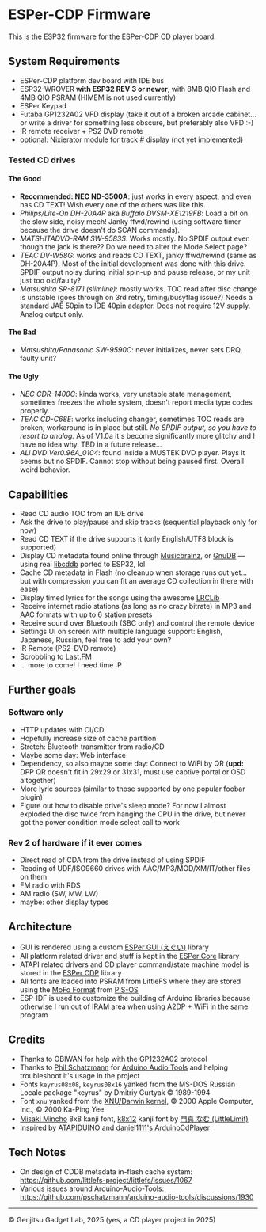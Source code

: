 # ESPer-CDP Firmware

This is the ESP32 firmware for the ESPer-CDP CD player board.

## System Requirements

* ESPer-CDP platform dev board with IDE bus
* ESP32-WROVER **with ESP32 REV 3 or newer**, with 8MB QIO Flash and 4MB QIO PSRAM (HIMEM is not used currently)
* ESPer Keypad
* Futaba GP1232A02 VFD display (take it out of a broken arcade cabinet... or write a driver for something less obscure, but preferably also VFD :-)
* IR remote receiver + PS2 DVD remote
* optional: Nixierator module for track # display (not yet implemented)

### Tested CD drives

#### The Good

* **Recommended: NEC ND-3500A**: just works in every aspect, and even has CD TEXT! Wish every one of the others was like this.
* *Philips/Lite-On DH-20A4P* aka *Buffalo DVSM-XE1219FB*: Load a bit on the slow side, noisy mech! Janky ffwd/rewind (using software timer because the drive doesn't do SCAN commands).
* *MATSHITADVD-RAM SW-9583S*: Works mostly. No SPDIF output even though the jack is there?? Do we need to alter the Mode Select page?
* *TEAC DV-W58G*: works and reads CD TEXT, janky ffwd/rewind (same as DH-20A4P). Most of the initial development was done with this drive. SPDIF output noisy during initial spin-up and pause release, or my unit just too old/faulty?
* *Matsushita SR-8171 (slimline)*: mostly works. TOC read after disc change is unstable (goes through on 3rd retry, timing/busyflag issue?) Needs a standard JAE 50pin to IDE 40pin adapter. Does not require 12V supply. Analog output only.

#### The Bad

* *Matsushita/Panasonic SW-9590C*: never initializes, never sets DRQ, faulty unit?

#### The Ugly

* *NEC CDR-1400C*: kinda works, very unstable state management, sometimes freezes the whole system, doesn't report media type codes properly.
* *TEAC CD-C68E*: works including changer, sometimes TOC reads are broken, workaround is in place but still. *No SPDIF output, so you have to resort to analog.* As of V1.0a it's become significantly more glitchy and I have no idea why. TBD in a future release...
* *ALi DVD Ver0.96A_0104*: found inside a MUSTEK DVD player. Plays it seems but no SPDIF. Cannot stop without being paused first. Overall weird behavior.

## Capabilities

* Read CD audio TOC from an IDE drive
* Ask the drive to play/pause and skip tracks (sequential playback only for now)
* Read CD TEXT if the drive supports it (only English/UTF8 block is supported)
* Display CD metadata found online through [Musicbrainz](https://musicbrainz.org/), or [GnuDB](https://gnudb.org/) — using real [libcddb](lib/cddb) ported to ESP32, lol
* Cache CD metadata in Flash (no cleanup when storage runs out yet... but with compression you can fit an average CD collection in there with ease)
* Display timed lyrics for the songs using the awesome [LRCLib](https://lrclib.net/)
* Receive internet radio stations (as long as no crazy bitrate) in MP3 and AAC formats with up to 6 station presets
* Receive sound over Bluetooth (SBC only) and control the remote device
* Settings UI on screen with multiple language support: English, Japanese, Russian, feel free to add your own?
* IR Remote (PS2-DVD remote)
* Scrobbling to Last.FM
* ... more to come! I need time :P

## Further goals

### Software only

* HTTP updates with CI/CD
* Hopefully increase size of cache partition
* Stretch: Bluetooth transmitter from radio/CD
* Maybe some day: Web interface
* Dependency, so also maybe some day: Connect to WiFi by QR (**upd:** DPP QR doesn't fit in 29x29 or 31x31, must use captive portal or OSD altogether)
* More lyric sources (similar to those supported by one popular foobar plugin)
* Figure out how to disable drive's sleep mode? For now I almost exploded the disc twice from hanging the CPU in the drive, but never got the power condition mode select call to work

### Rev 2 of hardware if it ever comes

* Direct read of CDA from the drive instead of using SPDIF
* Reading of UDF/ISO9660 drives with AAC/MP3/MOD/XM/IT/other files on them
* FM radio with RDS
* AM radio (SW, MW, LW)
* maybe: other display types

## Architecture

* GUI is rendered using a custom [ESPer GUI (えぐい)](lib/espergui/) library
* All platform related driver and stuff is kept in the [ESPer Core](lib/espercore/) library
* ATAPI related drivers and CD player command/state machine model is stored in the [ESPer CDP](lib/espercdp/) library
* All fonts are loaded into PSRAM from LittleFS where they are stored using the [MoFo Format](https://github.com/vladkorotnev/plasma-clock/blob/develop/src/graphics/font.cpp#L10) from [PIS-OS](https://github.com/vladkorotnev/plasma-clock/)
* ESP-IDF is used to customize the building of Arduino libraries because otherwise I run out of IRAM area when using A2DP + WiFi in the same program

## Credits

* Thanks to OBIWAN for help with the GP1232A02 protocol
* Thanks to [Phil Schatzmann](https://www.pschatzmann.ch/) for [Arduino Audio Tools](https://github.com/pschatzmann/arduino-audio-tools) and helping troubleshoot it's usage in the project
* Fonts `keyrus08x08`, `keyrus08x16` yanked from the MS-DOS Russian Locale package "keyrus" by Dmitriy Gurtyak &copy; 1989-1994
* Font `xnu` yanked from the [XNU/Darwin kernel](https://github.com/apple/darwin-xnu/blob/main/osfmk/console/iso_font.c), &copy; 2000 Apple Computer, Inc., &copy; 2000 Ka-Ping Yee
* [Misaki Mincho](https://littlelimit.net/misaki.htm) 8x8 kanji font, [k8x12](https://littlelimit.net/k12x8.htm) kanji font by [門真 なむ (LittleLimit)](https://littlelimit.net/index.html)
* Inspired by [ATAPIDUINO](http://singlevalve.web.fc2.com/Atapiduino/atapiduino.htm) and [daniel1111's ArduinoCdPlayer](https://github.com/daniel1111/ArduinoCdPlayer)

## Tech Notes

* On design of CDDB metadata in-flash cache system: https://github.com/littlefs-project/littlefs/issues/1067
* Various issues around Arduino-Audio-Tools: https://github.com/pschatzmann/arduino-audio-tools/discussions/1930

----

&copy; Genjitsu Gadget Lab, 2025 (yes, a CD player project in 2025)